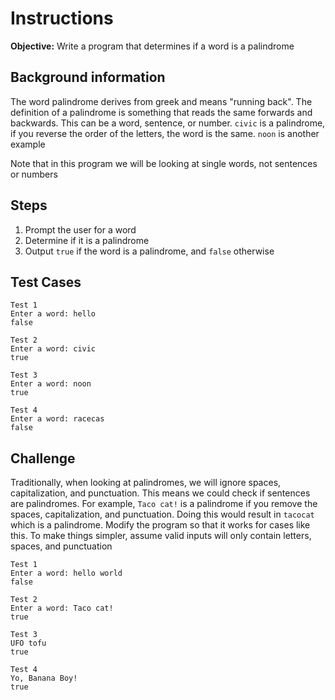 # Instructions
**Objective:** Write a program that determines if a word is a palindrome 

## Background information 
The word palindrome derives from greek and means "running back". The definition of a palindrome is something that reads the same forwards and backwards. This can be a word, sentence, or number. `civic` is a palindrome, if you reverse the order of the letters, the word is the same. `noon` is another example


Note that in this program we will be looking at single words, not sentences or numbers

## Steps
1. Prompt the user for a word
2. Determine if it is a palindrome
3. Output `true` if the word is a palindrome, and `false` otherwise

## Test Cases
```
Test 1
Enter a word: hello
false
```

```
Test 2
Enter a word: civic
true
```

```
Test 3
Enter a word: noon
true
```

```
Test 4
Enter a word: racecas
false
```

## Challenge
Traditionally, when looking at palindromes, we will ignore spaces, capitalization, and punctuation. This means we could check if sentences are palindromes. For example, `Taco cat!` is a palindrome if you remove the spaces, capitalization, and punctuation. Doing this would result in `tacocat` which is a palindrome. Modify the program so that it works for cases like this. To make things simpler, assume valid inputs will only contain letters, spaces, and punctuation

```
Test 1
Enter a word: hello world
false
```

```
Test 2
Enter a word: Taco cat!
true
```

```
Test 3
UFO tofu
true
```

```
Test 4
Yo, Banana Boy! 
true
```